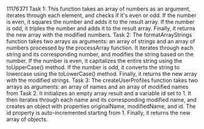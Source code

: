 11176371
Task 1: This function takes an array of numbers as an argument, iterates through each element, and checks if it's even or odd. If the number is even, it squares the number and adds it to the result array. If the number is odd, it triples the number and adds it to the result array. Finally, it returns the new array with the modified numbers.
Task 2: The formatArrayStrings function takes two arrays as arguments: an array of strings and an array of numbers processed by the processArray function. It iterates through each string and its corresponding number, and modifies the string based on the number. If the number is even, it capitalizes the entire string using the toUpperCase() method. If the number is odd, it converts the string to lowercase using the toLowerCase() method. Finally, it returns the new array with the modified strings.
Task 3: The createUserProfiles function takes two arrays as arguments: an array of names and an array of modified names from Task 2. It initializes an empty array result and a variable id set to 1. It then iterates through each name and its corresponding modified name, and creates an object with properties originalName, modifiedName, and id. The id property is auto-incremented starting from 1. Finally, it returns the new array of objects.
